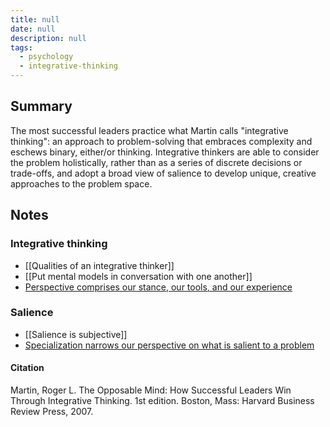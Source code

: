 ```yaml
---
title: null
date: null
description: null
tags:
  - psychology
  - integrative-thinking
---
```


## Summary

The most successful leaders practice what Martin calls "integrative thinking": an approach to problem-solving that embraces complexity and eschews binary, either/or thinking. Integrative thinkers are able to consider the problem holistically, rather than as a series of discrete decisions or trade-offs, and adopt a broad view of salience to develop unique, creative approaches to the problem space.

## Notes

### Integrative thinking

-   [[Qualities of an integrative thinker]]
-   [[Put mental models in conversation with one another]]
-   [Perspective comprises our stance, our tools, and our experience](https://publish.obsidian.md/mobydiction/notes/Perspective+comprises+our+stance%2C+our+tools%2C+and+our+experience)

### Salience

-   [[Salience is subjective]]
-   [Specialization narrows our perspective on what is salient to a problem](https://publish.obsidian.md/mobydiction/notes/Specialization+narrows+our+perspective+on+what+is+salient+to+a+problem)

#### Citation

Martin, Roger L. The Opposable Mind: How Successful Leaders Win Through Integrative Thinking. 1st edition. Boston, Mass: Harvard Business Review Press, 2007.
